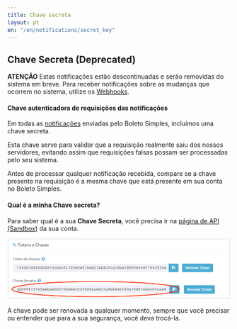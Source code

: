 ```yaml
---
title: Chave secreta
layout: pt
en: "/en/notifications/secret_key"
---
```


## Chave Secreta (Deprecated)

<div class="alert alert-danger"><strong>ATENÇÃO</strong> Estas notificações estão descontinuadas e serão removidas do sistema em breve. Para receber notificações sobre as mudanças que ocorrem no sistema, utilize os <a href="/webhooks">Webhooks</a>.</div>

#### Chave autenticadora de requisições das notificações

Em todas as [notificações](/notifications) enviadas pelo Boleto Simples,
incluímos uma chave secreta.

Esta chave serve para validar que a requisição realmente saiu dos nossos servidores,
evitando assim que requisições falsas possam ser processadas pelo seu sistema.

Antes de processar qualquer notificação recebida,
compare se a chave presente na requisição é a mesma chave que está presente em sua conta no Boleto Simples.

#### Qual é a minha Chave secreta?

Para saber qual é a sua **Chave Secreta**,
você precisa ir na [página de API (Sandbox)](https://sandbox.boletosimples.com.br/conta/api) da sua conta.

![](/img/api-secret-key.png)

A chave pode ser renovada a qualquer momento,
sempre que você precisar ou entender que para a sua segurança,
você deva trocá-la.